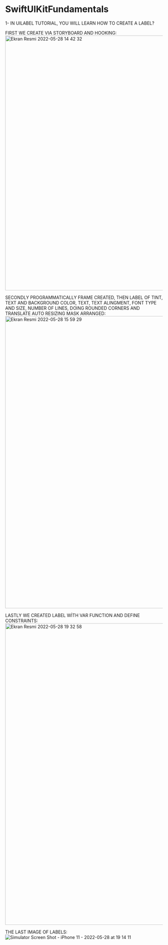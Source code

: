 # SwiftUIKitFundamentals


1- IN UILABEL TUTORIAL, YOU WILL LEARN  HOW TO CREATE A LABEL?

FIRST WE CREATE VIA STORYBOARD AND HOOKING:
<img width="813" alt="Ekran Resmi 2022-05-28 14 42 32" src="https://user-images.githubusercontent.com/40151328/170833944-cba6dc1d-8cd7-4408-9f0f-40e0376ea75d.png">
 


SECONDLY  PROGRAMMATICALLY FRAME CREATED, THEN LABEL OF TINT, TEXT AND BACKGROUND COLOR, TEXT, TEXT ALINGMENT, FONT TYPE AND SIZE, NUMBER OF LINES, DOING ROUNDED CORNERS AND TRANSLATE AUTO RESIZING MASK ARRANGED: 
<img width="932" alt="Ekran Resmi 2022-05-28 15 59 29" src="https://user-images.githubusercontent.com/40151328/170834229-3e645538-9595-4216-b040-477e058fb5b4.png">


LASTLY WE CREATED LABEL WİTH VAR FUNCTION AND DEFINE CONSTRAINTS: 
<img width="962" alt="Ekran Resmi 2022-05-28 19 32 58" src="https://user-images.githubusercontent.com/40151328/170834309-4f8c17a3-a2b7-45da-b207-c0179761c9b0.png">



THE LAST IMAGE OF LABELS: 
![Simulator Screen Shot - iPhone 11 - 2022-05-28 at 19 14 11](https://user-images.githubusercontent.com/40151328/170834342-c0d4c441-9dae-42e0-8140-02d03f8362b1.png)
